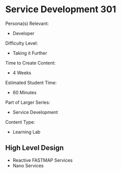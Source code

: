 # Service Development 301

Persona(s) Relevant:

- Developer

Difficulty Level:

- Taking it Further

Time to Create Content:

- 4 Weeks

Estimated Student Time:

- 60 Minutes

Part of Larger Series:

- Service Development

Content Type:

- Learning Lab

## High Level Design

- Reactive FASTMAP Services
- Nano Services
 